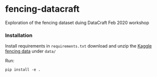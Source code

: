 # fencing-datacraft

Exploration of the fencing dataset duing DataCraft Feb 2020 workshop


### Installation

Install requirements in `requirements.txt` download and unzip the [Kaggle fencing data](https://www.kaggle.com/alexpgd/sport-fencing-matches-ai) under `data/`

Run:
```
pip install -e .
```
